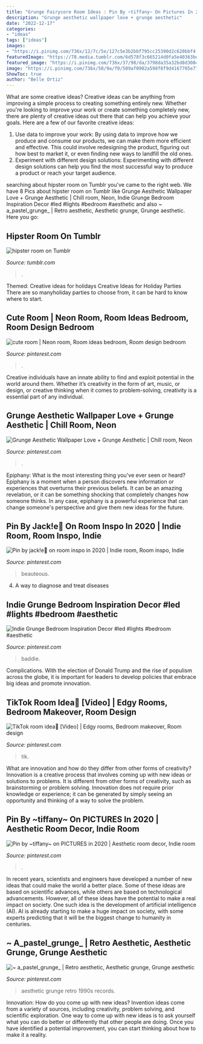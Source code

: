 ```yaml
---
title: "Grunge Fairycore Room Ideas : Pin By ~tiffany~ On Pictures In 2020"
description: "Grunge aesthetic wallpaper love + grunge aesthetic"
date: "2022-12-17"
categories:
- "ideas"
tags: ["ideas"]
images:
- "https://i.pinimg.com/736x/12/7c/5e/127c5e3b2bbf795cc25390d2c620bbf4.jpg"
featuredImage: "https://78.media.tumblr.com/6d578f3c665214d0fa5e40363bd4cf30/tumblr_n9jnd5Ztle1szdxiuo1_500.jpg"
featured_image: "https://i.pinimg.com/736x/37/98/da/3798da35a32bd8d308443dc839d37196.jpg"
image: "https://i.pinimg.com/736x/50/9a/f0/509af0902a598f8f9d4167705e779146.jpg"
ShowToc: true
author: "Belle Ortiz"
---
```



What are some creative ideas?
Creative ideas can be anything from improving a simple process to creating something entirely new. Whether you're looking to improve your work or create something completely new, there are plenty of creative ideas out there that can help you achieve your goals. Here are a few of our favorite creative ideas: 
1. Use data to improve your work: By using data to improve how we produce and consume our products, we can make them more efficient and effective. This could involve redesigning the product, figuring out how best to market it, or even finding new ways to landfill the old ones. 
2. Experiment with different design solutions: Experimenting with different design solutions can help you find the most successful way to produce a product or reach your target audience.

	

		
searching about hipster room on Tumblr you've came to the right web. We have 8 Pics about hipster room on Tumblr like Grunge Aesthetic Wallpaper Love + Grunge Aesthetic | Chill room, Neon, Indie Grunge Bedroom Inspiration Decor #led #lights #bedroom #aesthetic and also ~ a_pastel_grunge_ | Retro aesthetic, Aesthetic grunge, Grunge aesthetic. Here you go:
		
    
## Hipster Room On Tumblr

<img loading=lazy src="https://78.media.tumblr.com/6d578f3c665214d0fa5e40363bd4cf30/tumblr_n9jnd5Ztle1szdxiuo1_500.jpg" onerror="this.onerror=null;this.src='https://tse2.mm.bing.net/th?id=OIP.XK9_eswAJqepBjDfG2Z-dAHaHa&amp;pid=15.1';" alt="hipster room on Tumblr">

_Source: tumblr.com_

>. 

	

Themed: Creative ideas for holidays
Creative Ideas for Holiday Parties
There are so manyholiday parties to choose from, it can be hard to know where to start.

    
## Cute Room | Neon Room, Room Ideas Bedroom, Room Design Bedroom

<img loading=lazy src="https://i.pinimg.com/736x/2d/1b/17/2d1b1721c2fe5d5918e5bb73279075ca.jpg" onerror="this.onerror=null;this.src='https://tse1.mm.bing.net/th?id=OIP.hMQqRe1ufOIGE6PyEyVqrwHaNK&amp;pid=15.1';" alt="cute room | Neon room, Room ideas bedroom, Room design bedroom">

_Source: pinterest.com_

>. 

	

Creative individuals have an innate ability to find and exploit potential in the world around them. Whether it’s creativity in the form of art, music, or design, or creative thinking when it comes to problem-solving, creativity is a essential part of any individual.

    
## Grunge Aesthetic Wallpaper Love + Grunge Aesthetic | Chill Room, Neon

<img loading=lazy src="https://i.pinimg.com/736x/85/cf/42/85cf427a3701eaa49c4f65b26c7e9c93.jpg" onerror="this.onerror=null;this.src='https://tse4.mm.bing.net/th?id=OIP.5xE2ph1CdlhPmIvN5Tf5qgHaJy&amp;pid=15.1';" alt="Grunge Aesthetic Wallpaper Love + Grunge Aesthetic | Chill room, Neon">

_Source: pinterest.com_

>. 

	

Epiphany: What is the most interesting thing you've ever seen or heard?
Epiphany is a moment when a person discovers new information or experiences that overturns their previous beliefs. It can be an amazing revelation, or it can be something shocking that completely changes how someone thinks. In any case, epiphany is a powerful experience that can change someone's perspective and give them new ideas for the future.

    
## Pin By Jack!e🔮 On Room Inspo In 2020 | Indie Room, Room Inspo, Indie

<img loading=lazy src="https://i.pinimg.com/736x/12/7c/5e/127c5e3b2bbf795cc25390d2c620bbf4.jpg" onerror="this.onerror=null;this.src='https://tse2.mm.bing.net/th?id=OIP.0zzzNTqaZ0EvMYLmdjfd2gHaJ3&amp;pid=15.1';" alt="Pin by jack!e🔮 on room inspo in 2020 | Indie room, Room inspo, Indie">

_Source: pinterest.com_

>beauteous. 

	

4. A way to diagnose and treat diseases 

    
## Indie Grunge Bedroom Inspiration Decor #led #lights #bedroom #aesthetic

<img loading=lazy src="https://i.pinimg.com/736x/50/9a/f0/509af0902a598f8f9d4167705e779146.jpg" onerror="this.onerror=null;this.src='https://tse1.mm.bing.net/th?id=OIP.O_f09wVBOWAY4Vh4F_Ye0wHaJf&amp;pid=15.1';" alt="Indie Grunge Bedroom Inspiration Decor #led #lights #bedroom #aesthetic">

_Source: pinterest.com_

>baddie. 

	

Complications. With the election of Donald Trump and the rise of populism across the globe, it is important for leaders to develop policies that embrace big ideas and promote innovation.

    
## TikTok Room Idea🧿 [Video] | Edgy Rooms, Bedroom Makeover, Room Design

<img loading=lazy src="https://i.pinimg.com/736x/5e/75/da/5e75daf5cd1d7bfad16252737a5381a3.jpg" onerror="this.onerror=null;this.src='https://tse3.mm.bing.net/th?id=OIP.l4aB69ovA5aT7Oxei9tdRAHaM_&amp;pid=15.1';" alt="TikTok room idea🧿 [Video] | Edgy rooms, Bedroom makeover, Room design">

_Source: pinterest.com_

>tik. 

	

What are innovation and how do they differ from other forms of creativity?
Innovation is a creative process that involves coming up with new ideas or solutions to problems. It is different from other forms of creativity, such as brainstorming or problem solving. Innovation does not require prior knowledge or experience; it can be generated by simply seeing an opportunity and thinking of a way to solve the problem.

    
## Pin By ~tiffany~ On PICTURES In 2020 | Aesthetic Room Decor, Indie Room

<img loading=lazy src="https://i.pinimg.com/736x/37/98/da/3798da35a32bd8d308443dc839d37196.jpg" onerror="this.onerror=null;this.src='https://tse4.mm.bing.net/th?id=OIP.rmTlw1DGBN99ciCttk8KTQHaJ3&amp;pid=15.1';" alt="Pin by ~tiffany~ on PICTURES in 2020 | Aesthetic room decor, Indie room">

_Source: pinterest.com_

>. 

	

In recent years, scientists and engineers have developed a number of new ideas that could make the world a better place. Some of these ideas are based on scientific advances, while others are based on technological advancements. However, all of these ideas have the potential to make a real impact on society. One such idea is the development of artificial intelligence (AI). AI is already starting to make a huge impact on society, with some experts predicting that it will be the biggest change to humanity in centuries.

    
## ~ A_pastel_grunge_ | Retro Aesthetic, Aesthetic Grunge, Grunge Aesthetic

<img loading=lazy src="https://i.pinimg.com/736x/75/c9/d9/75c9d98483243966b603df26aa68afee.jpg" onerror="this.onerror=null;this.src='https://tse2.mm.bing.net/th?id=OIP.xVewqcifwJT8J51gQADkAwHaIS&amp;pid=15.1';" alt="~ a_pastel_grunge_ | Retro aesthetic, Aesthetic grunge, Grunge aesthetic">

_Source: pinterest.com_

>aesthetic grunge retro 1990s records. 

	

Innovation: How do you come up with new ideas?
Invention ideas come from a variety of sources, including creativity, problem solving, and scientific exploration. One way to come up with new ideas is to ask yourself what you can do better or differently that other people are doing. Once you have identified a potential improvement, you can start thinking about how to make it a reality.

